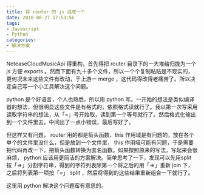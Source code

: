 ```yaml
---
title: 将 router 的 js 混成一个
date: 2018-08-27 17:53:56
tags:
- Javascript
- Python
categories:
- 解决方案
---
```

NeteaseCloudMusicApi 得重构，首先得把 router 目录下的一大堆给归拢为一个 js 方便 exports 。然而下面有九十多个文件，所以一个个复制粘贴是不现实的，更何况未来这些文件有改动，于上游一 merge ，这代码得改得老痛苦了。所以决定自己写一个小工具解决这个问题。
<!--more-->
python 是个好语言，个人也熟悉，所以用 python 写。一开始的想法是类似编译器的想法，但很明显这些文件是有格式的，依照格式读就行了。我以第一次写采用读取字符串的想法，从「=」号开始取，读到第一个等号就行了。然后格式化输出到一个文件里去。中间出了一点小错误，最后写好了。

但这样又有问题， router 用的都是箭头函数，this 作用域是有问题的，放在各个单个的文件里没什么，但是放到一个文件里， this 作用域可能有问题，于是需要把代码再改一下，把箭头函数转换为匿名函数。如果按照原来的写法，写起来会很麻烦， python 应该用更简洁的方案解决。简单思考了一下，发现可以先用split 按「=>」分割字符串，得到的字符列表除第一个将之后的用「=>」重新 join 下，之后将列表第一项按「=」 split ，然后将得到的这些结果重新组合一下就行了。

这里用 python 解决这个问题蛮有意思的。
